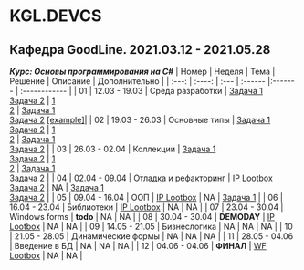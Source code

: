 # KGL.DEVCS
## Кафедра GoodLine. 2021.03.12 - 2021.05.28
*__Курс: Основы программирования на C#__*
| Номер | Неделя | Тема | Решение | Описание | Дополнительно |
| :---: | :----: | :--- | :------ |:------- | :------------ |
| 01 | 12.03 - 19.03 | Среда разработки | [Задача 1](Problem01.cs)<br>[Задача 2](Problem02.cs) | [1](PROBLEM01.txt)<br>[2](PROBLEM02.txt) | [Задача 1](More.Problem01.cs)<br>[Задача 2](More.Problem02.cs) [\[example\]](https://htmlpreview.github.io/?https://github.com/Rognorek/KGL.DEVCS/blob/master/Out.html)|
| 02 | 19.03 - 26.03 | Основные типы | [Задача 1](Problem03.cs)<br>[Задача 2](Problem04.cs) | [1](PROBLEM03.txt)<br>[2](PROBLEM04.txt) | [Задача 1](More.Problem03.cs)<br>[Задача 2](More.Problem04.cs) |
| 03 | 26.03 - 02.04 | Коллекции | [Задача 1](Problem05.cs)<br>[Задача 2](Problem06.cs) | [1](PROBLEM05.txt)<br>[2](PROBLEM06.txt) | [Задача 1](More.Problem05.cs)<br>[Задача 2](More.Problem06.cs) |
| 04 | 02.04 - 09.04 | Отладка и рефакторинг | [IP Lootbox](IP_LOOTBOX) <br>[Задача 2](Problem07.cs) | NA | [Задача 1](More.Problem07.cs)<br>[Задача 2](More.Problem08.cs) |
| 05 | 09.04 - 16.04 | ООП | [IP Lootbox](IP_LOOTBOX)  | NA | [Задача 1](More.Problem09.cs) |
| 06 | 16.04 - 23.04 | Библиотеки | [IP Lootbox](IP_LOOTBOX) | NA | NA |
| 07 | 23.04 - 30.04 | Windows forms | __todo__ | NA | NA |
| 08 | 30.04 - 30.04 | __DEMODAY__ | [IP Lootbox](IP_LOOTBOX) | NA | NA |
| 09 | 14.05 - 21.05 | Бизнеслогика | NA | NA | NA |
| 10 | 21.05 - 28.05 | Динамические формы | NA | NA | NA |
| 11 | 28.05 - 04.06 | Введение в БД | NA | NA | NA |
| 12 | 04.06 - 04.06 | __ФИНАЛ__ | [WF Lootbox](IP_LOOTBOX) | NA | NA |
